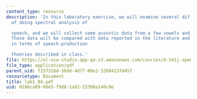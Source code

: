 ```yaml
---
content_type: resource
description: 'In this laboratory exercise, we will examine several different ways
  of doing spectral analysis of

  speech, and we will collect some acoustic data from a few vowels and consonants.
  These data will be compared with data reported in the literature and will be interpreted
  in terms of speech-production

  theories described in class.'
file: https://ol-ocw-studio-app-qa.s3.amazonaws.com/courses/6-541j-speech-communication-spring-2004/0186ca8908e5f9d01a9253398a146c9e_lab1_04.pdf
file_type: application/pdf
parent_uid: f157316d-30dd-4d77-08e2-32684237d457
resourcetype: Document
title: lab1_04.pdf
uid: 0186ca89-08e5-f9d0-1a92-53398a146c9e
---
```

